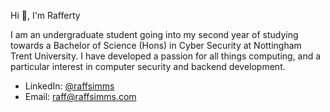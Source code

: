 Hi 👋, I'm Rafferty 

I am an undergraduate student going into my second year of studying towards a Bachelor of Science (Hons) in Cyber Security at Nottingham Trent University. I have developed a passion for all things computing, and a particular interest in computer security and backend development.

- LinkedIn: [@raffsimms](https://www.linkedin.com/in/raffsimms/)
- Email: [raff@raffsimms.com](mailto:raff@raffsimms.com)

